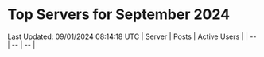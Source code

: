 # Top Servers for September 2024
Last Updated: 09/01/2024 08:14:18 UTC
| Server | Posts | Active Users |
| -- | -- | -- |
